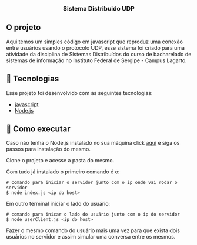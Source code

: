 <div id="top"></div>

<br />
<div align="center">

  <h3 align="center">Sistema Distribuido UDP</h3>
    
  </p>
</div>

## O projeto
Aqui temos um simples código em javascript que reproduz uma conexão entre usuários usando o protocolo UDP, esse sistema foi criado para uma atividade da disciplina de Sistemas Distribuídos do curso de bacharelado de sistemas de informação no Instituto Federal de Sergipe - Campus Lagarto.

## 🧪 Tecnologias

Esse projeto foi desenvolvido com as seguintes tecnologias: 

- [javascript](https://developer.mozilla.org/pt-BR/docs/Web/JavaScript)
- [Node.js](https://nodejs.org/)

## 🚀 Como executar

Caso não tenha o Node.js instalado no sua máquina click [aqui](https://nodejs.org/en/download/) e siga os passos para instalação do mesmo.

Clone o projeto e acesse a pasta do mesmo.

Com tudo já instalado o primeiro comando é o:
```
# comando para iniciar o servidor junto com o ip onde vai rodar o servidor
$ node index.js <ip do host>
```

Em outro terminal iniciar o lado do usuário:
```
# comando para inicar o lado do usuário junto com o ip do servidor
$ node userClient.js <ip do host>
```

Fazer o mesmo comando do usuário mais uma vez para que exista dois usuários no servidor e assim simular uma conversa entre os mesmos.

